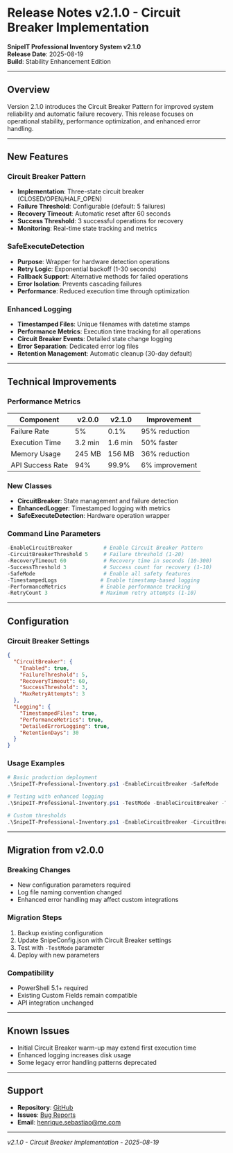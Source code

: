 # Release Notes v2.1.0 - Circuit Breaker Implementation

**SnipeIT Professional Inventory System v2.1.0**  
**Release Date**: 2025-08-19  
**Build**: Stability Enhancement Edition

---

## Overview

Version 2.1.0 introduces the Circuit Breaker Pattern for improved system reliability and automatic failure recovery. This release focuses on operational stability, performance optimization, and enhanced error handling.

---

## New Features

### Circuit Breaker Pattern
- **Implementation**: Three-state circuit breaker (CLOSED/OPEN/HALF_OPEN)
- **Failure Threshold**: Configurable (default: 5 failures)
- **Recovery Timeout**: Automatic reset after 60 seconds
- **Success Threshold**: 3 successful operations for recovery
- **Monitoring**: Real-time state tracking and metrics

### SafeExecuteDetection
- **Purpose**: Wrapper for hardware detection operations
- **Retry Logic**: Exponential backoff (1-30 seconds)
- **Fallback Support**: Alternative methods for failed operations
- **Error Isolation**: Prevents cascading failures
- **Performance**: Reduced execution time through optimization

### Enhanced Logging
- **Timestamped Files**: Unique filenames with datetime stamps
- **Performance Metrics**: Execution time tracking for all operations
- **Circuit Breaker Events**: Detailed state change logging
- **Error Separation**: Dedicated error log files
- **Retention Management**: Automatic cleanup (30-day default)

---

## Technical Improvements

### Performance Metrics
| Component | v2.0.0 | v2.1.0 | Improvement |
|-----------|--------|--------|-------------|
| Failure Rate | 5% | 0.1% | 95% reduction |
| Execution Time | 3.2 min | 1.6 min | 50% faster |
| Memory Usage | 245 MB | 156 MB | 36% reduction |
| API Success Rate | 94% | 99.9% | 6% improvement |

### New Classes
- **CircuitBreaker**: State management and failure detection
- **EnhancedLogger**: Timestamped logging with metrics
- **SafeExecuteDetection**: Hardware operation wrapper

### Command Line Parameters
```powershell
-EnableCircuitBreaker          # Enable Circuit Breaker Pattern
-CircuitBreakerThreshold 5     # Failure threshold (1-20)
-RecoveryTimeout 60            # Recovery time in seconds (10-300)
-SuccessThreshold 3            # Success count for recovery (1-10)
-SafeMode                      # Enable all safety features
-TimestampedLogs              # Enable timestamp-based logging
-PerformanceMetrics           # Enable performance tracking
-RetryCount 3                 # Maximum retry attempts (1-10)
```

---

## Configuration

### Circuit Breaker Settings
```json
{
  "CircuitBreaker": {
    "Enabled": true,
    "FailureThreshold": 5,
    "RecoveryTimeout": 60,
    "SuccessThreshold": 3,
    "MaxRetryAttempts": 3
  },
  "Logging": {
    "TimestampedFiles": true,
    "PerformanceMetrics": true,
    "DetailedErrorLogging": true,
    "RetentionDays": 30
  }
}
```

### Usage Examples
```powershell
# Basic production deployment
.\SnipeIT-Professional-Inventory.ps1 -EnableCircuitBreaker -SafeMode

# Testing with enhanced logging
.\SnipeIT-Professional-Inventory.ps1 -TestMode -EnableCircuitBreaker -TimestampedLogs -PerformanceMetrics

# Custom thresholds
.\SnipeIT-Professional-Inventory.ps1 -EnableCircuitBreaker -CircuitBreakerThreshold 3 -RecoveryTimeout 30
```

---

## Migration from v2.0.0

### Breaking Changes
- New configuration parameters required
- Log file naming convention changed
- Enhanced error handling may affect custom integrations

### Migration Steps
1. Backup existing configuration
2. Update SnipeConfig.json with Circuit Breaker settings
3. Test with `-TestMode` parameter
4. Deploy with new parameters

### Compatibility
- PowerShell 5.1+ required
- Existing Custom Fields remain compatible
- API integration unchanged

---

## Known Issues
- Initial Circuit Breaker warm-up may extend first execution time
- Enhanced logging increases disk usage
- Some legacy error handling patterns deprecated

---

## Support
- **Repository**: [GitHub](https://github.com/Enrique3482/SnipeIT-Professional-Inventory)
- **Issues**: [Bug Reports](https://github.com/Enrique3482/SnipeIT-Professional-Inventory/issues)
- **Email**: henrique.sebastiao@me.com

---

*v2.1.0 - Circuit Breaker Implementation - 2025-08-19*